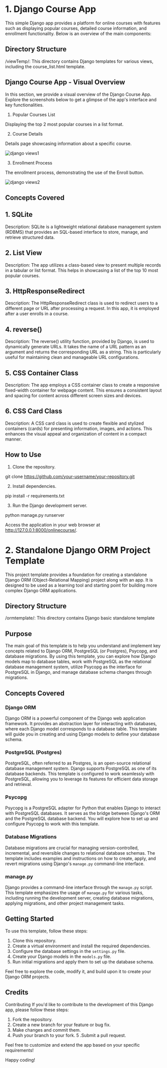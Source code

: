 # 1. Django Course App
This simple Django app provides a platform for online courses with features such as displaying popular courses, detailed course information, and enrollment functionality. Below is an overview of the main components:

## Directory Structure
/viewTemp/: This directory contains Django templates for various views, including the course_list.html template.

## Django Course App - Visual Overview
In this section, we provide a visual overview of the Django Course App. Explore the screenshots below to get a glimpse of the app's interface and key functionalities.

1. Popular Courses List

Displaying the top 2 most popular courses in a list format.

2. Course Details

Details page showcasing information about a specific course.

![django views1](https://github.com/hihassan1998/djangoORMtemp/assets/150392365/9a6e6df4-94f0-44b6-9a67-c9269de18cbb)


3. Enrollment Process

The enrollment process, demonstrating the use of the Enroll button.

![django views2](https://github.com/hihassan1998/djangoORMtemp/assets/150392365/3c9a106e-7fc4-45b8-a09c-f11df38b1c9c)

## Concepts Covered
##  1. SQLite
Description: SQLite is a lightweight relational database management system (RDBMS) that provides an SQL-based interface to store, manage, and retrieve structured data.
## 2. List View
Description: The app utilizes a class-based view to present multiple records in a tabular or list format. This helps in showcasing a list of the top 10 most popular courses.
##  3. HttpResponseRedirect
Description: The HttpResponseRedirect class is used to redirect users to a different page or URL after processing a request. In this app, it is employed after a user enrolls in a course.
## 4. reverse()
Description: The reverse() utility function, provided by Django, is used to dynamically generate URLs. It takes the name of a URL pattern as an argument and returns the corresponding URL as a string. This is particularly useful for maintaining clean and manageable URL configurations.
##  5. CSS Container Class
Description: The app employs a CSS container class to create a responsive fixed-width container for webpage content. This ensures a consistent layout and spacing for content across different screen sizes and devices.
##  6. CSS Card Class
Description: A CSS card class is used to create flexible and stylized containers (cards) for presenting information, images, and actions. This enhances the visual appeal and organization of content in a compact manner.

##  How to Use
1. Clone the repository.

git clone https://github.com/your-username/your-repository.git

2. Install dependencies.

pip install -r requirements.txt

3. Run the Django development server.

python manage.py runserver

Access the application in your web browser at http://127.0.0.1:8000/onlinecourse/.

# 2. Standalone Django ORM Project Template

This project template provides a foundation for creating a standalone Django ORM (Object-Relational Mapping) project along with an app. It is designed to be used as a learning tool and starting point for building more complex Django ORM applications.

## Directory Structure
/ormtemplate/: This directory contains Django basic standalone template 

## Purpose

The main goal of this template is to help you understand and implement key concepts related to Django ORM, PostgreSQL (or Postgres), Psycopg, and database migrations. By using this template, you can explore how Django models map to database tables, work with PostgreSQL as the relational database management system, utilize Psycopg as the interface for PostgreSQL in Django, and manage database schema changes through migrations.

## Concepts Covered

### Django ORM

Django ORM is a powerful component of the Django web application framework. It provides an abstraction layer for interacting with databases, where each Django model corresponds to a database table. This template will guide you in creating and using Django models to define your database schema.

### PostgreSQL (Postgres)

PostgreSQL, often referred to as Postgres, is an open-source relational database management system. Django supports PostgreSQL as one of its database backends. This template is configured to work seamlessly with PostgreSQL, allowing you to leverage its features for efficient data storage and retrieval.

### Psycopg

Psycopg is a PostgreSQL adapter for Python that enables Django to interact with PostgreSQL databases. It serves as the bridge between Django's ORM and the PostgreSQL database backend. You will explore how to set up and configure Psycopg to work with this template.

### Database Migrations

Database migrations are crucial for managing version-controlled, incremental, and reversible changes to relational database schemas. The template includes examples and instructions on how to create, apply, and revert migrations using Django's `manage.py` command-line interface.

### manage.py

Django provides a command-line interface through the `manage.py` script. This template emphasizes the usage of `manage.py` for various tasks, including running the development server, creating database migrations, applying migrations, and other project management tasks.

## Getting Started

To use this template, follow these steps:

1. Clone this repository.
2. Create a virtual environment and install the required dependencies.
3. Configure the database settings in the `settings.py` file.
4. Create your Django models in the `models.py` file.
5. Run initial migrations and apply them to set up the database schema.

Feel free to explore the code, modify it, and build upon it to create your Django ORM projects.

## Credits

Contributing
If you'd like to contribute to the development of this Django app, please follow these steps:

1. Fork the repository.
2. Create a new branch for your feature or bug fix.
3. Make changes and commit them.
4. Push your branch to your fork.
5 .Submit a pull request.

Feel free to customize and extend the app based on your specific requirements!

Happy coding!
